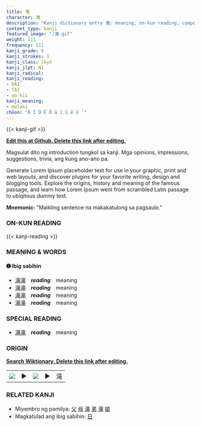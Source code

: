 ```yaml
---
title: 滝
character: 滝
description: "Kanji dictionary entry 滝: meaning, on-kun reading, compounds, origin, related kanji"
content_type: kanji
featured_image: "/滝.gif"
weight: 111
frequency: 111
kanji_grade: 9
kanji_strokes: 1
kanji_class: Jōyō
kanji_jlpt: N1
kanji_radical: 
kanji_reading: 
- DAI
- TAI
- oo-kii
kanji_meaning:
- malaki
chōon: "Ā Ī Ū Ē Ō ā ī ū ē ō ’"
---
```

[//]: # (Don't edit the line below. Kanji animated GIF code is automatically generated.)
{{< kanji-gif >}}

[//]: # (Edit below this line.)

**[Edit this at Github. Delete this link after editing.](https://github.com/tim0g/tim/tree/main/content/kanji/滝/index.md)**

Magsulat dito ng introduction tungkol sa kanji. Mga opinions, impressions, suggestions, trivia, ang kung ano-ano pa.

Generate Lorem Ipsum placeholder text for use in your graphic, print and web layouts, and discover plugins for your favorite writing, design and blogging tools. Explore the origins, history and meaning of the famous passage, and learn how Lorem Ipsum went from scrambled Latin passage to ubiqitous dummy text.
 
**Mnemonic:** "Maikling sentence na makakatulong sa pagsaulo."

### ON-KUN READING

[//]: # (Don't edit the line below. ON-KUN READING code is automatically generated.)
{{< kanji-reading >}}

### MEANING & WORDS

#### ➊ **Ibig sabihin**
  - [滝](../滝)[滝](../滝)　***reading***　meaning
  - [滝](../滝)[滝](../滝)　***reading***　meaning
  - [滝](../滝)[滝](../滝)　***reading***　meaning
  - [滝](../滝)[滝](../滝)　***reading***　meaning

### SPECIAL READING
  - [滝](../滝)[滝](../滝)　***reading***　meaning

### ORIGIN

**[Search Wiktionary. Delete this link after editing.](https://wiktionary.org/wiki/滝)**
<table class="kanji-table"><tr><td>
<img src="60px-滝-bronze.svg.png">
</td><td>▶</td><td>
<img src="60px-滝-oracle.svg.png">
</td><td>▶</td>
<td class="kanji-origin">滝</td>
</tr></table>

### RELATED KANJI
- Miyembro ng pamilya: [父](../父) [母](../母) [滝](../滝) [弟](../弟) [滝](../滝) [娘](../娘)
- Magkatulad ang ibig sabihin: [日](../日)
